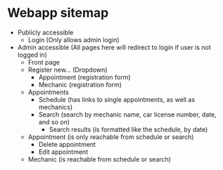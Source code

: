 # Webapp sitemap

* Publicly accessible
  * Login (Only allows admin login)
* Admin accessible (All pages here will redirect to login if user is not logged in)
  * Front page
  * Register new... (Dropdown)
    * Appointment (registration form)
    * Mechanic (registration form)
  * Appointments
    * Schedule (has links to single appointments, as well as mechanics)
    * Search (search by mechanic name, car license number, date, and so on)
      * Search results (is formatted like the schedule, by date)
  * Appointment (is only reachable from schedule or search)
    * Delete appointment
    * Edit appointment
  * Mechanic (is reachable from schedule or search)
